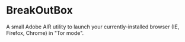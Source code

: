BreakOutBox
===========

A small Adobe AIR utility to launch your currently-installed browser (IE, Firefox, Chrome) in "Tor mode".
